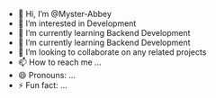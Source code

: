 - 👋 Hi, I’m @Myster-Abbey
- 👀 I’m interested in Development 
- 🌱 I’m currently learning Backend Development
- 🌱 I’m currently learning Backend Development
- 💞️ I’m looking to collaborate on any related projects
- 📫 How to reach me ...
- 😄 Pronouns: ...
- ⚡ Fun fact: ...

<!---
Myster-Abbey/Myster-Abbey is a ✨ special ✨ repository because its `README.md` (this file) appears on your GitHub profile.
You can click the Preview link to take a look at your changes.
--->

